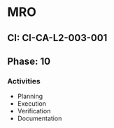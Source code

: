 # MRO

## CI: CI-CA-L2-003-001
## Phase: 10

### Activities
- Planning
- Execution
- Verification
- Documentation
